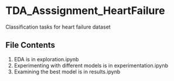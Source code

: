 # TDA_Asssignment_HeartFailure
Classification tasks for heart failure dataset

## File Contents
1. EDA is in exploration.ipynb
2. Experimenting with different models is in experimentation.ipynb
3. Examining the best model is in results.ipynb
